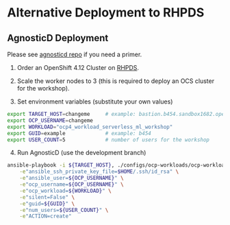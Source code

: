 # Alternative Deployment to RHPDS
## AgnosticD Deployment

Please see [agnosticd repo](https://github.com/redhat-cop/agnosticd) if you need a primer.

1. Order an OpenShift 4.12 Cluster on [RHPDS](https://rhpds.redhat.com).

2. Scale the worker nodes to 3 (this is required to deploy an OCS cluster for the workshop).

3. Set environment variables (substitute your own values)

```bash
export TARGET_HOST=changeme     # example: bastion.b454.sandbox1682.opentlc.com
export OCP_USERNAME=changeme
export WORKLOAD="ocp4_workload_serverless_ml_workshop"
export GUID=example             # example: b454
export USER_COUNT=5             # number of users for the workshop
```

4. Run AgnosticD (use the development branch)

```bash
ansible-playbook -i ${TARGET_HOST}, ./configs/ocp-workloads/ocp-workload.yml \
    -e"ansible_ssh_private_key_file=$HOME/.ssh/id_rsa" \
    -e"ansible_user=${OCP_USERNAME}" \
    -e"ocp_username=${OCP_USERNAME}" \
    -e"ocp_workload=${WORKLOAD}" \
    -e"silent=False" \
    -e"guid=${GUID}" \
    -e"num_users=${USER_COUNT}" \
    -e"ACTION=create"
```
